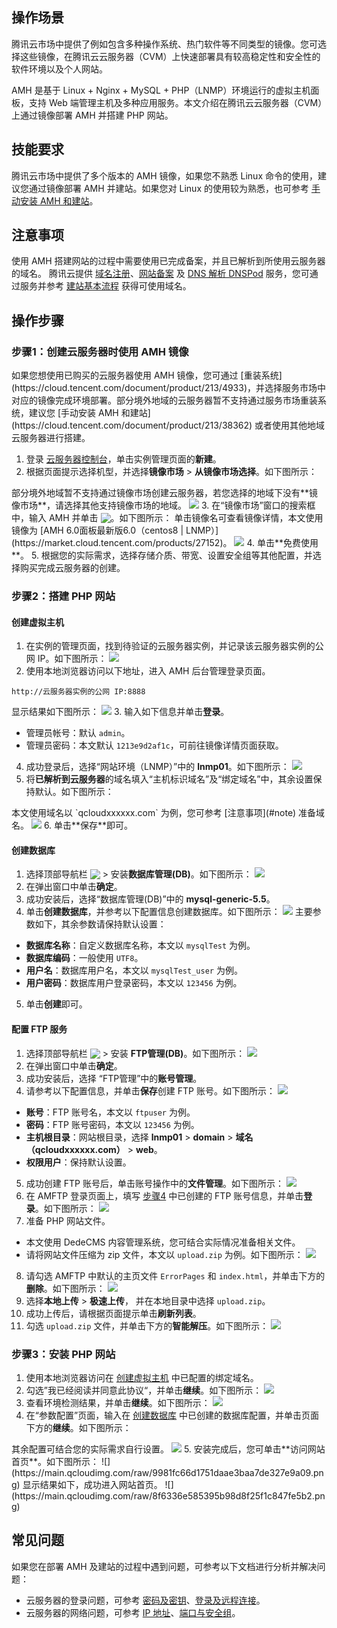## 操作场景
腾讯云市场中提供了例如包含多种操作系统、热门软件等不同类型的镜像。您可选择这些镜像，在腾讯云云服务器（CVM）上快速部署具有较高稳定性和安全性的软件环境以及个人网站。

AMH 是基于 Linux + Nginx + MySQL + PHP（LNMP）环境运行的虚拟主机面板，支持 Web 端管理主机及多种应用服务。本文介绍在腾讯云云服务器（CVM）上通过镜像部署 AMH 并搭建 PHP 网站。


## 技能要求
腾讯云市场中提供了多个版本的 AMH 镜像，如果您不熟悉 Linux 命令的使用，建议您通过镜像部署 AMH 并建站。如果您对 Linux 的使用较为熟悉，也可参考 [手动安装 AMH 和建站](https://cloud.tencent.com/document/product/213/38362)。


## 注意事项[](id:note)
使用 AMH 搭建网站的过程中需要使用已完成备案，并且已解析到所使用云服务器的域名。
腾讯云提供 [域名注册](https://dnspod.cloud.tencent.com/)、[网站备案](https://cloud.tencent.com/product/ba) 及 [DNS 解析 DNSPod](https://cloud.tencent.com/product/cns) 服务，您可通过服务并参考 [建站基本流程](https://cloud.tencent.com/document/product/242/8584) 获得可使用域名。


## 操作步骤
### 步骤1：创建云服务器时使用 AMH 镜像


<dx-alert infotype="notice" title="">
如果您想使用已购买的云服务器使用 AMH 镜像，您可通过 [重装系统](https://cloud.tencent.com/document/product/213/4933)，并选择服务市场中对应的镜像完成环境部署。部分境外地域的云服务器暂不支持通过服务市场重装系统，建议您 [手动安装 AMH 和建站](https://cloud.tencent.com/document/product/213/38362) 或者使用其他地域云服务器进行搭建。
</dx-alert>


1. 登录 [云服务器控制台](https://console.cloud.tencent.com/cvm/index)，单击实例管理页面的**新建**。
2. 根据页面提示选择机型，并选择**镜像市场** > **从镜像市场选择**。如下图所示：
<dx-alert infotype="notice" title="">
 部分境外地域暂不支持通过镜像市场创建云服务器，若您选择的地域下没有**镜像市场**，请选择其他支持镜像市场的地域。
</dx-alert>
<img src="https://main.qcloudimg.com/raw/079615fcf41610885b6462a478cab823.png"/>
3. 在“镜像市场”窗口的搜索框中，输入 AMH 并单击 <img src="https://main.qcloudimg.com/raw/70c20e0ff30f88eef20d6b540d6ef804.png" style="margin:-3px 0px"/>。如下图所示：
<dx-alert infotype="explain" title="">
单击镜像名可查看镜像详情，本文使用镜像为 [AMH 6.0面板最新版6.0（centos8 | LNMP）](https://market.cloud.tencent.com/products/27152)。
</dx-alert>
<img src="https://main.qcloudimg.com/raw/9e24f5f60dab77604256802e30bcabe8.png">
4. 单击**免费使用**。
5. 根据您的实际需求，选择存储介质、带宽、设置安全组等其他配置，并选择购买完成云服务器的创建。


### 步骤2：搭建 PHP 网站


#### 创建虚拟主机[](id:create)
1. 在实例的管理页面，找到待验证的云服务器实例，并记录该云服务器实例的公网 IP。如下图所示：
![](https://main.qcloudimg.com/raw/a33ce52cd6195a07b5d4fba29e1dd598.png)
2. 使用本地浏览器访问以下地址，进入 AMH 后台管理登录页面。
```
http://云服务器实例的公网 IP:8888
```
显示结果如下图所示：
![](https://main.qcloudimg.com/raw/6988a012e33773042ed23b7d78e27c50.png)
3. 输入如下信息并单击**登录**。
 - 管理员帐号：默认 `admin`。
 - 管理员密码：本文默认 `1213e9d2af1c`，可前往镜像详情页面获取。
4. 成功登录后，选择“网站环境（LNMP）”中的 **lnmp01**。如下图所示：
![](https://main.qcloudimg.com/raw/1b526e4a0f590258949654962e148ed5.png)
5. 将**已解析到云服务器**的域名填入“主机标识域名”及“绑定域名”中，其余设置保持默认。如下图所示：
<dx-alert infotype="explain" title="">
本文使用域名以 `qcloudxxxxxx.com` 为例，您可参考 [注意事项](#note) 准备域名。
</dx-alert>
<img src="https://main.qcloudimg.com/raw/1c7bb73f81ef16cfd23fcaa1b0cb6502.png"/>
6. 单击**保存**即可。

#### 创建数据库
1. 选择顶部导航栏 <img src="https://main.qcloudimg.com/raw/10a3e43c28e78b7c950c4d35bf0c899f.png" style="margin:-3px 0px"> > 安装**数据库管理(DB)**。如下图所示：
![](https://main.qcloudimg.com/raw/475bec9b038d07cb303fad620b16ecd5.png)
2. 在弹出窗口中单击**确定**。
3. 成功安装后，选择“数据库管理(DB)”中的 **mysql-generic-5.5**。
4. [](id:database)单击**创建数据库**，并参考以下配置信息创建数据库。如下图所示：
![](https://main.qcloudimg.com/raw/4b0ef07afc3df11af24fed9082520f9a.png)
主要参数如下，其余参数请保持默认设置：
 - **数据库名称**：自定义数据库名称，本文以 `mysqlTest` 为例。
 - **数据库编码**：一般使用 `UTF8`。
 - **用户名**：数据库用户名，本文以 `mysqlTest_user` 为例。
 - **用户密码**：数据库用户登录密码，本文以 `123456` 为例。
5. 单击**创建**即可。


#### 配置 FTP 服务
1. 选择顶部导航栏 <img src="https://main.qcloudimg.com/raw/10a3e43c28e78b7c950c4d35bf0c899f.png" style="margin:-3px 0px"> > 安装 **FTP管理(DB)**。如下图所示：
![](https://main.qcloudimg.com/raw/894fc307aed71ae983d42d211a3328e2.png)
2. 在弹出窗口中单击**确定**。
3. 成功安装后，选择 “FTP管理”中的**账号管理**。
4. [](id:ftp)请参考以下配置信息，并单击**保存**创建 FTP 账号。如下图所示：
![](https://main.qcloudimg.com/raw/e4e8bebfc942891f9ca46e7f0f87c2d4.png)
 - **账号**：FTP 账号名，本文以 `ftpuser` 为例。
 - **密码**：FTP 账号密码，本文以 `123456` 为例。
 - **主机根目录**：网站根目录，选择 **lnmp01** > **domain** > **域名（qcloudxxxxxx.com）** > **web**。
 - **权限用户**：保持默认设置。
5. 成功创建 FTP 账号后，单击账号操作中的**文件管理**。如下图所示：
![](https://main.qcloudimg.com/raw/2a7ab9b8454327f15d035eb722c113fb.png)
6. 在 AMFTP 登录页面上，填写 [步骤4](#ftp) 中已创建的 FTP 账号信息，并单击**登录**。如下图所示：
![](https://main.qcloudimg.com/raw/419e3b83d542b6822c02e126340d2f48.png)
7. 准备 PHP 网站文件。
 - 本文使用 DedeCMS 内容管理系统，您可结合实际情况准备相关文件。
 - 请将网站文件压缩为 zip 文件，本文以 `upload.zip` 为例。如下图所示：
 ![](https://main.qcloudimg.com/raw/fd734bafdac587f18f4f188bac182030.png)
8. 请勾选 AMFTP 中默认的主页文件 `ErrorPages` 和 `index.html`，并单击下方的**删除**。如下图所示：
![](https://main.qcloudimg.com/raw/a6ee5f45e3abd0957d593fcf4a0ba8ae.png)
9. 选择**本地上传** > **极速上传**， 并在本地目录中选择 `upload.zip`。
10. 成功上传后，请根据页面提示单击**刷新列表**。
11. 勾选 `upload.zip` 文件，并单击下方的**智能解压**。如下图所示：
![](https://main.qcloudimg.com/raw/e348b53b0f761a2f89d4915ee0bd1fab.png)

### 步骤3：安装 PHP 网站
1. 使用本地浏览器访问在 [创建虚拟主机](#create) 中已配置的绑定域名。
2. 勾选”我已经阅读并同意此协议“，并单击**继续**。如下图所示：
![](https://main.qcloudimg.com/raw/519761fdd468e44a851a1c34713b9d1b.png)
3. 查看环境检测结果，并单击**继续**。如下图所示：
![](https://main.qcloudimg.com/raw/c4276d4c51ac88c736674515b7e8eb3f.png)
4.  在“参数配置”页面，输入在 [创建数据库](#database) 中已创建的数据库配置，并单击页面下方的**继续**。如下图所示：
<dx-alert infotype="explain" title="">
其余配置可结合您的实际需求自行设置。
</dx-alert>
<img src="https://main.qcloudimg.com/raw/9e3d2b24c9a536bfe6a0c8afb3e7dce8.png"/>
5. 安装完成后，您可单击**访问网站首页**。如下图所示：
![](https://main.qcloudimg.com/raw/9981fc66d1751daae3baa7de327e9a09.png)
显示结果如下，成功进入网站首页。
![](https://main.qcloudimg.com/raw/8f6336e585395b98d8f25f1c847fe5b2.png)

## 常见问题
如果您在部署 AMH 及建站的过程中遇到问题，可参考以下文档进行分析并解决问题：
- 云服务器的登录问题，可参考 [密码及密钥](https://cloud.tencent.com/document/product/213/18120)、[登录及远程连接](https://cloud.tencent.com/document/product/213/17278)。
- 云服务器的网络问题，可参考 [IP 地址](https://cloud.tencent.com/document/product/213/17285)、[端口与安全组](https://cloud.tencent.com/document/product/213/2502)。

